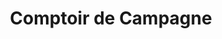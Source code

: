 ---
title: "Comptoir de Campagne"
url: /boisset-saint-priest/comptoir-de-campagne/
shop: Lebensmittel
---